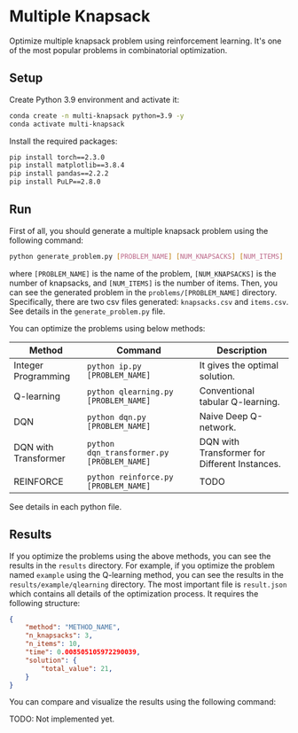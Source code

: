 # Multiple Knapsack

Optimize multiple knapsack problem using reinforcement learning. It's one of the most popular problems in combinatorial optimization.

## Setup

Create Python 3.9 environment and activate it:

```bash
conda create -n multi-knapsack python=3.9 -y
conda activate multi-knapsack
```

Install the required packages:

```bash
pip install torch==2.3.0
pip install matplotlib==3.8.4
pip install pandas==2.2.2
pip install PuLP==2.8.0
```

## Run

First of all, you should generate a multiple knapsack problem using the following command:

```bash
python generate_problem.py [PROBLEM_NAME] [NUM_KNAPSACKS] [NUM_ITEMS]
```

where `[PROBLEM_NAME]` is the name of the problem, `[NUM_KNAPSACKS]` is the number of knapsacks, and `[NUM_ITEMS]` is the number of items. Then, you can see the generated problem in the `problems/[PROBLEM_NAME]` directory. Specifically, there are two csv files generated: `knapsacks.csv` and `items.csv`. See details in the `generate_problem.py` file.

You can optimize the problems using below methods:

| Method | Command | Description |
| --- | --- | --- |
| Integer Programming | `python ip.py [PROBLEM_NAME]` | It gives the optimal solution. |
| Q-learning | `python qlearning.py [PROBLEM_NAME]` | Conventional tabular Q-learning. |
| DQN | `python dqn.py [PROBLEM_NAME]` | Naive Deep Q-network. |
| DQN with Transformer | `python dqn_transformer.py [PROBLEM_NAME]` | DQN with Transformer for Different Instances. |
| REINFORCE | `python reinforce.py [PROBLEM_NAME]` | TODO |

See details in each python file.

## Results

If you optimize the problems using the above methods, you can see the results in the `results` directory. For example, if you optimize the problem named `example` using the Q-learning method, you can see the results in the `results/example/qlearning` directory. The most important file is `result.json` which contains all details of the optimization process. It requires the following structure:

```json
{
    "method": "METHOD_NAME",
    "n_knapsacks": 3,
    "n_items": 10,
    "time": 0.008505105972290039,
    "solution": {
        "total_value": 21,
    }
}
```

You can compare and visualize the results using the following command:

TODO: Not implemented yet.
